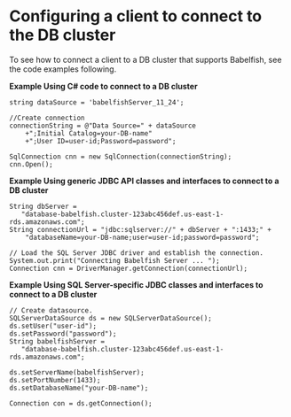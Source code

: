 # Configuring a client to connect to the DB cluster<a name="babelfish-connect-configure"></a>

To see how to connect a client to a DB cluster that supports Babelfish, see the code examples following\.

**Example Using C\# code to connect to a DB cluster**  

```
string dataSource = 'babelfishServer_11_24';

//Create connection
connectionString = @"Data Source=" + dataSource
    +";Initial Catalog=your-DB-name"
    +";User ID=user-id;Password=password";

SqlConnection cnn = new SqlConnection(connectionString);
cnn.Open();
```

**Example Using generic JDBC API classes and interfaces to connect to a DB cluster**  

```
String dbServer = 
   "database-babelfish.cluster-123abc456def.us-east-1-rds.amazonaws.com";
String connectionUrl = "jdbc:sqlserver://" + dbServer + ":1433;" +
    "databaseName=your-DB-name;user=user-id;password=password";

// Load the SQL Server JDBC driver and establish the connection.
System.out.print("Connecting Babelfish Server ... ");
Connection cnn = DriverManager.getConnection(connectionUrl);
```

**Example Using SQL Server\-specific JDBC classes and interfaces to connect to a DB cluster**  

```
// Create datasource.
SQLServerDataSource ds = new SQLServerDataSource();
ds.setUser("user-id");
ds.setPassword("password");
String babelfishServer = 
   "database-babelfish.cluster-123abc456def.us-east-1-rds.amazonaws.com";

ds.setServerName(babelfishServer);
ds.setPortNumber(1433);
ds.setDatabaseName("your-DB-name");

Connection con = ds.getConnection();
```